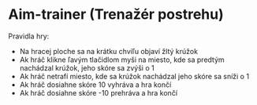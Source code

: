 # Aim-trainer (Trenažér postrehu)

Pravidla hry:
  * Na hracej ploche sa na krátku chvíľu objaví žltý krúžok
  * Ak hráč klikne ľavým tlačidlom myši na miesto, kde sa predtým nachádzal krúžok, jeho skóre sa zvýši o 1
  * Ak hráč netrafí miesto, kde sa krúžok nachádzal jeho skóre sa sníži o 1
  * Ak hráč dosiahne skóre 10 vyhráva a hra končí
  * Ak hráč dosiahne skóre -10 prehráva a hra končí
